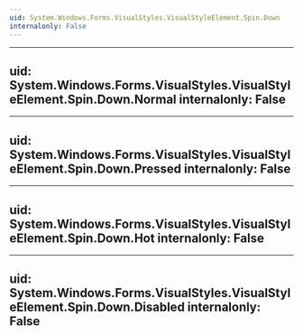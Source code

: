 ```yaml
---
uid: System.Windows.Forms.VisualStyles.VisualStyleElement.Spin.Down
internalonly: False
---
```


---
uid: System.Windows.Forms.VisualStyles.VisualStyleElement.Spin.Down.Normal
internalonly: False
---

---
uid: System.Windows.Forms.VisualStyles.VisualStyleElement.Spin.Down.Pressed
internalonly: False
---

---
uid: System.Windows.Forms.VisualStyles.VisualStyleElement.Spin.Down.Hot
internalonly: False
---

---
uid: System.Windows.Forms.VisualStyles.VisualStyleElement.Spin.Down.Disabled
internalonly: False
---
